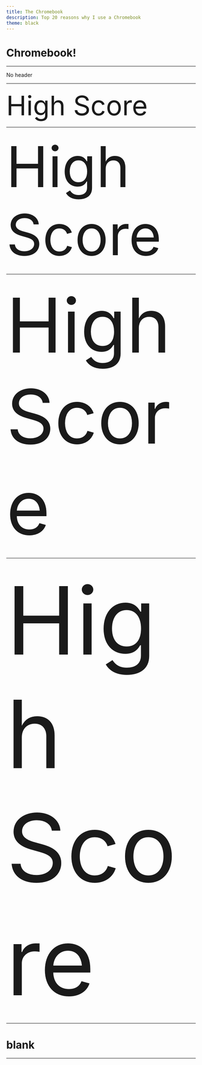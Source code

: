 ```yaml
---
title: The Chromebook
description: Top 20 reasons why I use a Chromebook
theme: black
---
```


# Chromebook!

---

No header

---

<big style="font-size:72px;">High Score</big>

---

<big style="font-size:150px;">High Score</big>

---

<big style="font-size:200px;">High Score</big>

---

<big style="font-size:250px;">High Score</big>

---

# blank

---
